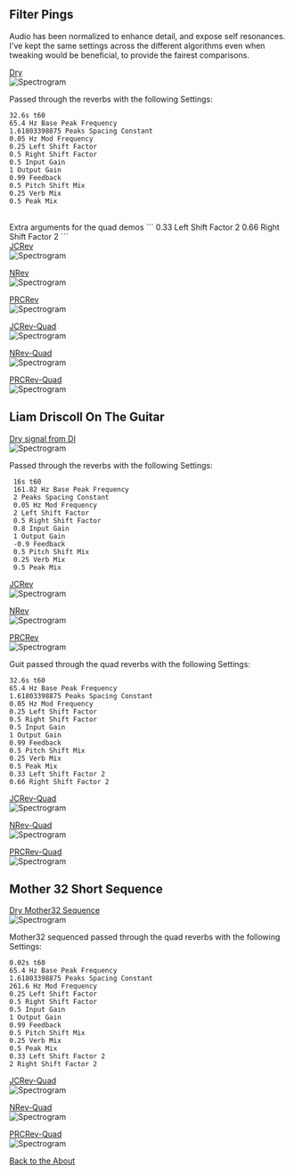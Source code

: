 <!---layout: page
title: "Demos"
permalink: /demos/--->

<h2> Filter Pings </h2>

Audio has been normalized to enhance detail, and expose self resonances. I've kept the same settings across the different algorithms even when tweaking would be beneficial, to provide the fairest comparisons.

<a href="https://github.com/kaseypocius/MUMT-307-ShimmeringPeaks/blob/master/docs/audio/Demo1-Mother32Pings_Dry.wav?raw=true">Dry </a> <br>
<img src="spectrograms/Demo1-Mother32Pings_Dry.png" alt="Spectrogram"> <br>

Passed through the reverbs with the following Settings: <br>
```
32.6s t60
65.4 Hz Base Peak Frequency
1.61803398875 Peaks Spacing Constant
0.05 Hz Mod Frequency
0.25 Left Shift Factor
0.5 Right Shift Factor
0.5 Input Gain
1 Output Gain
0.99 Feedback
0.5 Pitch Shift Mix
0.25 Verb Mix
0.5 Peak Mix
```
<br>
Extra arguments for the quad demos
```
0.33 Left Shift Factor 2
0.66 Right Shift Factor 2
```
<br>
<a href="https://github.com/kaseypocius/MUMT-307-ShimmeringPeaks/blob/master/docs/audio/Demo1-Mother32Pings_JCREV.wav?raw=true">JCRev </a> <br>
<img src="spectrograms/Demo1-Mother32Pings_JCREV.png" alt="Spectrogram"> <br>

<a href="https://github.com/kaseypocius/MUMT-307-ShimmeringPeaks/blob/master/docs/audio/Demo1-Mother32Pings_NREV.wav?raw=true">NRev </a> <br>
<img src="spectrograms/Demo1-Mother32Pings_NREV.png" alt="Spectrogram"> <br>

<a href="https://github.com/kaseypocius/MUMT-307-ShimmeringPeaks/blob/master/docs/audio/Demo1-Mother32Pings_PRCREV.wav?raw=true">PRCRev </a> <br>
<img src="spectrograms/Demo1-Mother32Pings_PRCREV.png" alt="Spectrogram"> <br>

<a href="https://github.com/kaseypocius/MUMT-307-ShimmeringPeaks/blob/master/docs/audio/Demo1-Mother32Pings_JCREV-QUAD.wav?raw=true">JCRev-Quad </a> <br>
<img src="spectrograms/Demo1-Mother32Pings_JCREV-QUAD.png" alt="Spectrogram"> <br>

<a href="https://github.com/kaseypocius/MUMT-307-ShimmeringPeaks/blob/master/docs/audio/Demo1-Mother32Pings_NREV-QUAD.wav?raw=true">NRev-Quad </a> <br>
<img src="spectrograms/Demo1-Mother32Pings_NREV-QUAD.png" alt="Spectrogram"> <br>

<a href="https://github.com/kaseypocius/MUMT-307-ShimmeringPeaks/blob/master/docs/audio/Demo1-Mother32Pings_PRCREV-QUAD.wav?raw=true">PRCRev-Quad </a> <br>
<img src="spectrograms/Demo1-Mother32Pings_PRCREV-QUAD.png" alt="Spectrogram"> <br>

<h2> Liam Driscoll On The Guitar </h2>

 <a href="https://github.com/kaseypocius/MUMT-307-ShimmeringPeaks/blob/master/docs/audio/Demo2-GuitDI_Dry.wav?raw=true"> Dry signal from DI</a><br>
 <img src="spectrograms/Demo2-GuitDI_Dry.png" alt="Spectrogram"><br>

Passed through the reverbs with the following Settings:<br>
```
 16s t60
 161.82 Hz Base Peak Frequency
 2 Peaks Spacing Constant
 0.05 Hz Mod Frequency
 2 Left Shift Factor
 0.5 Right Shift Factor
 0.8 Input Gain
 1 Output Gain
 -0.9 Feedback
 0.5 Pitch Shift Mix
 0.25 Verb Mix
 0.5 Peak Mix
```

<a href="https://github.com/kaseypocius/MUMT-307-ShimmeringPeaks/blob/master/docs/audio/Demo2-GuitDI_JCREV.wav?raw=true">JCRev </a> <br>
<img src="spectrograms/Demo2-GuitDI_JCREV.png" alt="Spectrogram"> <br>

<a href="https://github.com/kaseypocius/MUMT-307-ShimmeringPeaks/blob/master/docs/audio/Demo2-GuitDI_NREV.wav?raw=true">NRev </a> <br>
<img src="spectrograms/Demo2-GuitDI_NREV.png" alt="Spectrogram"> <br>

<a href="https://github.com/kaseypocius/MUMT-307-ShimmeringPeaks/blob/master/docs/audio/Demo2-GuitDI_PRCREV.wav?raw=true">PRCRev </a> <br>
<img src="spectrograms/Demo2-GuitDI_PRCREV.png" alt="Spectrogram"> <br>

Guit passed through the quad reverbs with the following Settings: <br>
```
32.6s t60
65.4 Hz Base Peak Frequency
1.61803398875 Peaks Spacing Constant
0.05 Hz Mod Frequency
0.25 Left Shift Factor
0.5 Right Shift Factor
0.5 Input Gain
1 Output Gain
0.99 Feedback
0.5 Pitch Shift Mix
0.25 Verb Mix
0.5 Peak Mix
0.33 Left Shift Factor 2
0.66 Right Shift Factor 2
```
<a href="https://github.com/kaseypocius/MUMT-307-ShimmeringPeaks/blob/master/docs/audio/Demo2-GuitDI_JCREV-QUAD.wav?raw=true">JCRev-Quad </a> <br>
<img src="spectrograms/Demo2-GuitDI_JCREV.png" alt="Spectrogram"> <br>

<a href="https://github.com/kaseypocius/MUMT-307-ShimmeringPeaks/blob/master/docs/audio/Demo2-GuitDI_NREV-QUAD.wav?raw=true">NRev-Quad </a> <br>
<img src="spectrograms/Demo2-GuitDI_NREV.png" alt="Spectrogram"> <br>

<a href="https://github.com/kaseypocius/MUMT-307-ShimmeringPeaks/blob/master/docs/audio/Demo2-GuitDI_PRCREV-QUAD.wav?raw=true">PRCRev-Quad </a> <br>
<img src="spectrograms/Demo2-GuitDI_PRCREV.png" alt="Spectrogram"> <br>

<h2> Mother 32 Short Sequence </h2>

<a href="https://github.com/kaseypocius/MUMT-307-ShimmeringPeaks/blob/master/docs/audio/Demo3-Mother32Seq_Dry.wav?raw=true"> Dry Mother32 Sequence</a><br>
<img src="spectrograms/Demo3-Mother32Seq_Dry.png" alt="Spectrogram"><br>

Mother32 sequenced passed through the quad reverbs with the following Settings: <br>
```
0.02s t60
65.4 Hz Base Peak Frequency
1.61803398875 Peaks Spacing Constant
261.6 Hz Mod Frequency
0.25 Left Shift Factor
0.5 Right Shift Factor
0.5 Input Gain
1 Output Gain
0.99 Feedback
0.5 Pitch Shift Mix
0.25 Verb Mix
0.5 Peak Mix
0.33 Left Shift Factor 2
2 Right Shift Factor 2
```

<a href="https://github.com/kaseypocius/MUMT-307-ShimmeringPeaks/blob/master/docs/audio/Demo3-Mother32Seq_JCREV-QUAD.wav?raw=true">JCRev-Quad </a> <br>
<img src="spectrograms/Demo3-Mother32Seq_JCREV.png" alt="Spectrogram"> <br>

<a href="https://github.com/kaseypocius/MUMT-307-ShimmeringPeaks/blob/master/docs/audio/Demo3-Mother32Seq_NREV-QUAD.wav?raw=true">NRev-Quad </a> <br>
<img src="spectrograms/Demo3-Mother32Seq_NREV.png" alt="Spectrogram"> <br>

<a href="https://github.com/kaseypocius/MUMT-307-ShimmeringPeaks/blob/master/docs/audio/Demo3-Mother32Seq_PRCREV-QUAD.wav?raw=true">PRCRev-Quad </a> <br>
<img src="spectrograms/Demo3-Mother32Seq_PRCREV.png" alt="Spectrogram"> <br>

  <a href="https://kaseypocius.github.io/MUMT-307-ShimmeringPeaks/about"> Back to the About</a>
